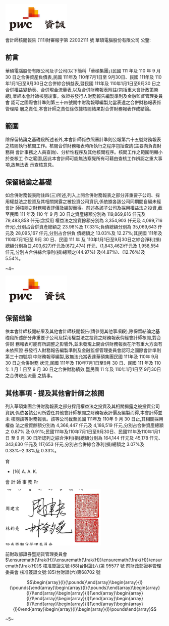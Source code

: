 

![0_image_0.png](0_image_0.png)

會計師核閱報告
(111)財審報字第 22002111 號 華碩電腦股份有限公司 公鑒:

## 前言

華碩電腦股份有限公司及子公司(以下簡稱「華碩集團」)民國 111 年及 110 年 9 月 30 日之合併資産負債表,民國 111年及 110年7月1日至 9月30日、民國 111年及 110 年1月1日至9月30日之合併綜合損益表,暨民國 111年及 110年1月1日至9月30 日之合併權益變動表、合併現金流量表,以及合併財務報表附註(包括重大會計政策樂 總),業經本會計師核閱竣事。依證券發行人財務報告編製準則及金融監督管理委員會 認可之國際會計準則第三十四號期中財務報導編製允當表達之合併財務報表係管理階 層之責任,本會計師之責任徐依據核閱結果對合併財務報表作成結論。

## 範圍

除保留結論之基礎段所述者外,本會計師係依照審計準則公報第六十五號財務報表 之核閱執行核閔工作。核閱合併財務報表時所執行之程序包括查詢(主要向負責財務與 會計事務之人員查詢)、分析性程序及其他核閲程序。核閲工作之範圍明顯小於查核工 作之範圍,因此本會計師可能無法察覺所有可藉由查核工作辨認之重大事項,故無法表 示查核意見。

## 保留結論之基礎

如合併財務報表附註四(三)所述,列入上開合併財務報表之部分非重要子公司、採 用權益法之投資及其相關揭露之被投資公司資訊,係依據各該公司同期間自編未經會計 師核閱之財務報表評價及編製而得。前述各該子公司及採用權益法之投資,截至民國 111 年及 110 年 9 月 30 日之資產總額分別為 119,869,816 仟元及 79,483,858 仟元(含採用 權益法之投資餘額分別為 3,354,903 仟元及 4,099,716 仟元),分別占合併資產總額之 23.98%及 17.33%;負債總額分別為 35,069,643 仟元及 28,095,167 仟元,分別占合併負 債總額之 13.03%及 12.27%;其民國 111年及 110年7月1日至 9月 30 日、民國 111 年 及 110年1月1日至9月30日之綜合淨利(損)總額分別為(2,403,627)仟元及(672,474)
仟元、(1,843,462)仟元及 1,958,554 仟元,分別占合併綜合淨利(損)總額之(44.97%)
及(4.87%)、(12.76%)及 5.54%。

~4~

![1_image_0.png](1_image_0.png)

## 保留结論

依本會計師核閱結果及其他會計師核閱報告(請參閱其他事項段),除保留結論之基 礎段所述部分非重要子公司及採用權益法之投資之財務報表倘經會計師核閱,對合併财 務報表可能有所調整之影響外,並未發現上開合併財務報表在所有重大方面有未依照證 券發行人財務報告編製準則及金融監督管理委員會認可之國際會計準則第三十四號期 中財務報導編製,致無法允當表達華碩集團民國 111年及 110年 9月 30 日之合併財務 狀況,民國 111年及 110年7月1日至9月 30 日、民國 111 年及 110 年 1 月 1 日至 9 月 30 日之合併財務績效,暨民國 11 年及 110年1月1日至 9月30日之合併現金流量 之情事。

## 其他事項 - 提及其他會計師之核閱

列入華碩集團合併財務報表之部分採用權益法之投資及其相關揭露之被投資公司 資訊,係依各該公司所委任其他會計師核閱之財務報表評價及編製而得,本會計師並未 核閱該等財務報表。該等公司截至民國 111年及 110年 9 月 30 日止,其相關採用權益 法之投資餘額分別為 4,366,447 仟元及 4,186,519 仟元,分別占合併資產總額之 0.87% 及 0.91%;民國111年及110年7月1日至9月30日、民國111年及110年1月1日 至 9 月 30 日所認列之綜合浄利(損)總額分別為 164,144 仟元及 45,178 仟元、343,630 仟元及 117,653 仟元,分別占合併綜合浄利(損)總額之 3.07%及 0.33%~2.38%及 0.33%。

育

* [16] A. A. K.  

會      計
師 事 務 Pr

![1_image_1.png](1_image_1.png)

前財政部證券暨期貨管理委員會
$\ensuremath{\frak{H}}\ensuremath{\frak{H}}\ensuremath{\frak{H}}\ensuremath{\frak{H}}$
核准簽證文號:(88)台財證(六)第 95577 號 前財政部證券管理委員會 核准簽證文號:(85)台財證(六)第68702 號

$$\begin{array}{l}{\pounds}\end{array}\begin{array}{l}{\pounds}\end{array}\begin{array}{l}{\pounds}\end{array}\begin{array}{l}1\end{array}\begin{array}{l}1\end{array}\begin{array}{l}1\end{array}\begin{array}{l}1\end{array}\begin{array}{l}1\end{array}\begin{array}{l}1\end{array}\begin{array}{l}0\end{array}\begin{array}{l}\begin{array}{l}\pounds\end{array}$$

~5~